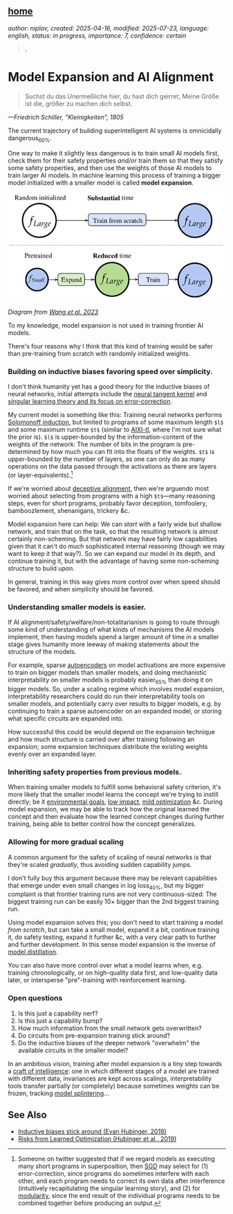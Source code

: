 [home](./index.md)
------------------

*author: niplav, created: 2025-04-16, modified: 2025-07-23, language: english, status: in progress, importance: 7, confidence: certain*

> __.__

Model Expansion and AI Alignment
=================================

<!--TODO: incorporate feedback from https://claude.ai/chat/115d646d-3825-4afe-8786-4c4f6974f5a1-->

> Suchst du das Unermeßliche hier, du hast dich geirret,
Meine Größe ist die, größer zu machen dich selbst.

*—Friedrich Schiller, “Kleinigkeiten”, 1805*

The current trajectory of building superintelligent AI systems is
omnicidally dangerous<sub>60%</sub>.

One way to make it slightly less dangerous is to train small AI models
first, check them for their safety properties *and/or* train them so that
they satisfy some safety properties, and then use the weights of those
AI models to train larger AI models. In machine learning this process
of training a bigger model initialized with a smaller model is called
**model expansion**.

![](./img/expansion/diagram.png)

*Diagram from [Wang et al. 2023](https://arxiv.org/abs/2310.07999)*

To my knowledge, model expansion is not used in training frontier
AI models.

There's four reasons why I think that this kind of training would be
safer than pre-training from scratch with randomly initialized weights.

### Building on inductive biases favoring speed over simplicity.

I don't think humanity yet has a good theory for the inductive biases
of neural networks, initial attempts include the [neural tangent
kernel](https://en.wikipedia.org/wiki/Neural_tangent_kernel)
and [singular learning theory and its focus on
error-correction](https://www.lesswrong.com/posts/nWRj6Ey8e5siAEXbK/simple-versus-short-higher-order-degeneracy-and-error-1).

My current model is something like this:
Training neural networks performs [Solomonoff
induction](https://en.wikipedia.org/wiki/Solomonoff_induction),
but limited to programs of some maximum length
`$l$` and some maximum runtime `$t$` (similar to
[AIXI-tl](https://en.wikipedia.org/wiki/AIXI#Computational_aspects),
where I'm not sure what the prior is). `$l$` is upper-bounded by the
information-content of the weights of the network: The number of bits in
the program is pre-determined by how much you can fit into the floats of
the weights. `$t$` is upper-bounded by the number of layers, as one can
only do as many operations on the data passed through the activations
as there are layers (or layer-equivalents).[^error]

[^error]: Someone<!--TODO: who again? janbam? bootstrap_yang?--> on twitter suggested that if we regard models as executing many short programs in superposition<!--TODO: toy models of superposition when read-->, then [SGD](https://en.wikipedia.org/wiki/Stochastic_Gradient_Descent) may select for (1) error-correction, since programs do sometimes interfere with each other, and each program needs to correct its own data after interference (intuitively recapitulating the singular learning story), and (2) for [modularity](https://www.lesswrong.com/posts/JBFHzfPkXHB2XfDGj), since the end result of the individual programs needs to be combined together before producing an output.

If we're worried about [deceptive
alignment](https://www.lesswrong.com/s/r9tYkB2a8Fp4DN8yB/p/zthDPAjh9w6Ytbeks),
then we're arguendo most worried about selecting from programs with a
high `$t$`—many reasoning steps, even for short programs, probably
favor deception, tomfoolery, bamboozlement, shenanigans, trickery &c.

Model expansion here can help: We can *start* with a fairly wide but
shallow network, and train that on the task, so that the resulting network
is almost certainly non-scheming. But that network may have fairly low
capabilities given that it can't do much sophisticated internal reasoning
(though we may want to keep it that way?<!--TODO: link something that
argues for visible CoT vs. neuralese-->). So we can expand our model in
its depth, and continue training it, but with the advantage of having
some non-scheming structure to build upon.

In general, training in this way gives more control over when speed
should be favored, and when simplicity should be favored.

### Understanding smaller models is easier.

If AI alignment/safety/welfare/non-totalitarianism is going to route
through some kind of understanding of what kinds of mechanisms the AI
models implement, then having models spend a larger amount of time in
a smaller stage gives humanity more leeway of making statements about
the structure of the models.

For example, sparse
[autoencoders](https://en.wikipedia.org/wiki/Autoencoder) on model
activations are <!--much? TODO, maybe scaling Monosemanticity paper,
or some Nanda anecdote--> more expensive to train on bigger models than
smaller models, and doing mechanistic interpretability on smaller models
is probably easier<sub>65%</sub> than doing it on bigger models<!--TODO:
linear probes easier for smaller models? I'd guess so-->. So, under
a scaling regime which involves model expansion, interpretability
researchers could do run their interpretability tools on smaller models,
and potentially carry over results to bigger models, e.g. by continuing
to train a sparse autoencoder on an expanded model, or storing what
specific circuits are expanded into.

How successful this could be would depend on the expansion technique and
how much structure is carried over after training following an expansion;
some expansion techniques distribute the existing weights evenly over
an expanded layer.

### Inheriting safety properties from previous models.

When training smaller models to fulfill some behavioral safety
criterion, it's more likely that the smaller model learns the
concept we're trying to instill directly; be it [environmental
goals](https://arbital.com/p/environmental_goals/),
[low impact](https://arbital.com/p/low_impact/), [mild
optimization](https://arbital.com/p/soft_optimizer/) &c. During model
expansion, we may be able to track how the original learned the concept
and then evaluate how the learned concept changes during further training,
being able to better control how the concept generalizes.

### Allowing for more gradual scaling

A common argument for the safety of scaling of neural networks is that
they're scaled *gradually*, thus avoiding sudden capability jumps.

I don't fully buy this argument because there may be relevant capabilities
that emerge under even small changes in log loss<sub>40%</sub>,
but my bigger complaint is that frontier training runs are not very
continuous-sized: The biggest training run can be easily 10× bigger
than the 2nd biggest training run<!--TODO: look at Epoch dataset &
check if this is actually true!-->.

Using model expansion solves this; you don't need to start
training a model *from scratch*, but can take a small model,
expand it a bit, continue training it, do safety testing, expand
it further &c, with a very clear path to further and further
development. In this sense model expansion is the inverse of [model
distillation](https://en.wikipedia.org/wiki/Distillation_\(machine_learning\)).

You can also have more control over what a model learns when,
e.g. training chronologically, or on high-quality data first, and
low-quality data later, or intersperse "pre"-training with reinforcement
learning.

### Open questions

1. Is this just a capability nerf?
2. Is this just a capability bump?
3. How much information from the small network gets overwritten?
4. Do circuits from pre-expansion training stick around?
5. Do the inductive biases of the deeper network "overwhelm" the available circuits in the smaller model?

In an ambitious vision, training after
model expansion is a tiny step towards a [craft of
intelligence](https://www.lesswrong.com/posts/gXinMpNJcXXgSTEpn/ai-craftsmanship):
one in which different stages of a model are trained with
different data, invariances are kept across scalings,
interpretability tools transfer partially (or completely)
because sometimes weights can be frozen, tracking [model
splintering](https://www.lesswrong.com/s/kjcioCkqSSS4LiMAe/p/k54rgSg7GcjtXnMHX)…

See Also
---------

* [Inductive biases stick around (Evan Hubinger, 2019)](https://www.lesswrong.com/posts/nGqzNC6uNueum2w8T/inductive-biases-stick-around)
* [Risks from Learned Optimization (Hubinger et al., 2019)](https://arxiv.org/abs/1906.01820)
